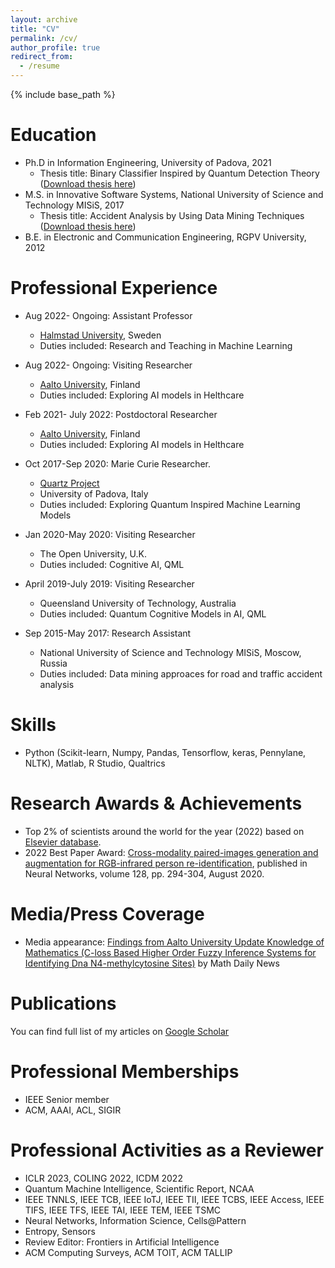 ```yaml
---
layout: archive
title: "CV"
permalink: /cv/
author_profile: true
redirect_from:
  - /resume
---
```


{% include base_path %}

Education
======
* Ph.D in Information Engineering, University of Padova, 2021
  * Thesis title: Binary Classifier Inspired by Quantum Detection Theory ([Download thesis here](https://github.com/prayagtiwari/prayagtiwari.github.io/tree/master/files/QDM.pdf))
* M.S. in Innovative Software Systems, National University of Science and Technology MISiS, 2017
  * Thesis title: Accident Analysis by Using Data Mining Techniques ([Download thesis here](https://github.com/prayagtiwari/prayagtiwari.github.io/tree/master/files/ACD.pdf))
* B.E. in Electronic and Communication Engineering, RGPV University, 2012

Professional Experience
======
* Aug 2022- Ongoing: Assistant Professor
  * [Halmstad University](https://www.hh.se/pdben?person=52C5C37B-703C-4A11-B31D-E70F516A08A2), Sweden
  * Duties included: Research and Teaching in Machine Learning
  
  
* Aug 2022- Ongoing: Visiting Researcher
  * [Aalto University](https://research.aalto.fi/en/persons/prayag-tiwari), Finland
  * Duties included: Exploring AI models in Helthcare


* Feb 2021- July 2022: Postdoctoral Researcher
  * [Aalto University](https://research.aalto.fi/en/persons/prayag-tiwari), Finland
  * Duties included: Exploring AI models in Helthcare
  
  
* Oct 2017-Sep 2020: Marie Curie Researcher.
  * [Quartz Project](http://www.quartz-itn.eu/projects/esr-11)
  * University of Padova, Italy
  * Duties included: Exploring Quantum Inspired Machine Learning Models 
 

* Jan 2020-May 2020: Visiting Researcher
  * The Open University, U.K.
  * Duties included: Cognitive AI, QML
 
  
* April 2019-July 2019: Visiting Researcher
  * Queensland University of Technology, Australia
  * Duties included: Quantum Cognitive Models in AI, QML

 
* Sep 2015-May 2017: Research Assistant
  * National University of Science and Technology MISiS, Moscow, Russia
  * Duties included: Data mining approaces for road and traffic accident analysis

 
Skills
======
* Python (Scikit-learn, Numpy, Pandas, Tensorflow, keras, Pennylane, NLTK), Matlab, R Studio, Qualtrics


Research Awards & Achievements
======
* Top 2% of scientists around the world for the year (2022) based on [Elsevier database](https://elsevier.digitalcommonsdata.com/datasets/btchxktzyw/4?fbclid=IwAR0bpdsb6fD4oxXBo-k0Tc4xd6AuLB3WcYECnu3ise7UJEvcPBtE4jHyAhM).
* 2022 Best Paper Award: [Cross-modality paired-images generation and augmentation for RGB-infrared person re-identification](https://www.sciencedirect.com/journal/neural-networks/about/awards), published in Neural Networks, volume 128, pp. 294-304, August 2020.


Media/Press Coverage
======
* Media appearance: [Findings from Aalto University Update Knowledge of Mathematics (C-loss Based Higher Order Fuzzy Inference Systems for Identifying Dna N4-methylcytosine Sites)](http://ct.moreover.com/?a=49431495362&p=1gw&v=1&x=6AXgriIoXctXc0KTUTxblQ) by Math Daily News

Publications
======

You can find full list of my articles on [Google Scholar](https://scholar.google.it/citations?hl=en&user=sDnmJ_YAAAAJ&view_op=list_works&sortby=pubdate)


Professional Memberships
======
* IEEE Senior member
* ACM, AAAI, ACL, SIGIR

Professional Activities as a Reviewer
======
* ICLR 2023, COLING 2022, ICDM 2022
* Quantum Machine Intelligence, Scientific Report, NCAA
* IEEE TNNLS, IEEE TCB, IEEE IoTJ, IEEE TII, IEEE TCBS, IEEE Access, IEEE TIFS, IEEE TFS, IEEE TAI, IEEE TEM, IEEE TSMC
* Neural Networks, Information Science, Cells@Pattern
* Entropy, Sensors
* Review Editor: Frontiers in Artificial Intelligence 
* ACM Computing Surveys, ACM TOIT, ACM TALLIP

